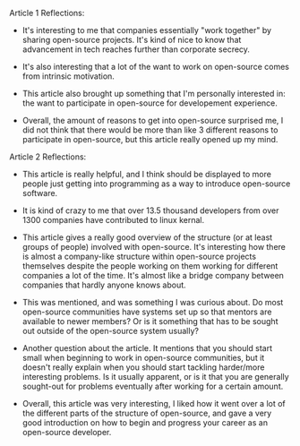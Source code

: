 Article 1 Reflections:


- It's interesting to me that companies essentially "work together" by sharing open-source projects. It's kind of nice to
know that advancement in tech reaches further than corporate secrecy.

- It's also interesting that a lot of the want to work on open-source comes from intrinsic motivation.

- This article also brought up something that I'm personally interested in: the want to participate in open-source for
developement experience.

- Overall, the amount of reasons to get into open-source surprised me, I did not think that there would be more than like 3
different reasons to participate in open-source, but this article really opened up my mind.

Article 2 Reflections:


- This article is really helpful, and I think should be displayed to more people just getting into programming as a way to
introduce open-source software.

- It is kind of crazy to me that over 13.5 thousand developers from over 1300 companies have contributed to linux kernal.

- This article gives a really good overview of the structure (or at least groups of people) involved with open-source. It's
interesting how there is almost a company-like structure within open-source projects themselves despite the people working on
them working for different companies a lot of the time. It's almost like a bridge company between companies that hardly anyone
knows about.

- This was mentioned, and was something I was curious about. Do most open-source communities have systems set up so that
mentors are available to newer members? Or is it something that has to be sought out outside of the open-source system usually?

- Another question about the article. It mentions that you should start small when beginning to work in open-source
communities, but it doesn't really explain when you should start tackling harder/more interesting problems. Is it usually
apparent, or is it that you are generally sought-out for problems eventually after working for a certain amount.

- Overall, this article was very interesting, I liked how it went over a lot of the different parts of the structure of
open-source, and gave a very good introduction on how to begin and progress your career as an open-source developer.
